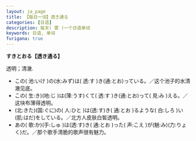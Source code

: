 ```yaml
---
layout: ja_page
title: 【每日一词】透き通る
categories: [日语]
description: 每天( 雾 )一个日语单词
keywords: 日语, 单词
furigana: true
---
```


**すきとおる【透き通る】**

透明；清澈.
-	この( 池:いけ )の(水:みず)は( 透:す )き(通:とお)っている。／这个池子的水清澈见底。
-	この( 生:き)(地:じ )は(薄:うす)くて( 透:す )き(通:とお)って( 見:み )える。／这块布薄得透明。
-	(北:きた)(国:ぐに)の( 人:ひと )は(透:す)き( 通:とお )るような( 白:しろ )い(肌:はだ)をしている。／北方人皮肤白皙透明。
-	あの( 歌:か)(手:しゅ )は(透:す)き( 通:とお )った( 声:こえ )が(魅:み)(力:りょく)だ。／那个歌手清脆的歌声很有魅力。
